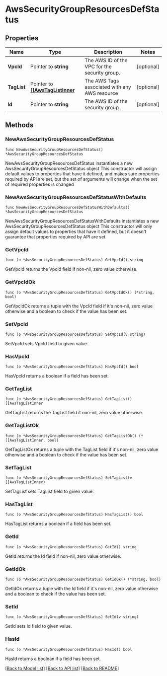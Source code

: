 # AwsSecurityGroupResourcesDefStatus

## Properties

Name | Type | Description | Notes
------------ | ------------- | ------------- | -------------
**VpcId** | Pointer to **string** | The AWS ID of the VPC for the security group. | [optional] 
**TagList** | Pointer to [**[]AwsTagListInner**](AwsTagListInner.md) | The AWS Tags associated with any AWS resource | [optional] 
**Id** | Pointer to **string** | The AWS ID of the security group. | [optional] 

## Methods

### NewAwsSecurityGroupResourcesDefStatus

`func NewAwsSecurityGroupResourcesDefStatus() *AwsSecurityGroupResourcesDefStatus`

NewAwsSecurityGroupResourcesDefStatus instantiates a new AwsSecurityGroupResourcesDefStatus object
This constructor will assign default values to properties that have it defined,
and makes sure properties required by API are set, but the set of arguments
will change when the set of required properties is changed

### NewAwsSecurityGroupResourcesDefStatusWithDefaults

`func NewAwsSecurityGroupResourcesDefStatusWithDefaults() *AwsSecurityGroupResourcesDefStatus`

NewAwsSecurityGroupResourcesDefStatusWithDefaults instantiates a new AwsSecurityGroupResourcesDefStatus object
This constructor will only assign default values to properties that have it defined,
but it doesn't guarantee that properties required by API are set

### GetVpcId

`func (o *AwsSecurityGroupResourcesDefStatus) GetVpcId() string`

GetVpcId returns the VpcId field if non-nil, zero value otherwise.

### GetVpcIdOk

`func (o *AwsSecurityGroupResourcesDefStatus) GetVpcIdOk() (*string, bool)`

GetVpcIdOk returns a tuple with the VpcId field if it's non-nil, zero value otherwise
and a boolean to check if the value has been set.

### SetVpcId

`func (o *AwsSecurityGroupResourcesDefStatus) SetVpcId(v string)`

SetVpcId sets VpcId field to given value.

### HasVpcId

`func (o *AwsSecurityGroupResourcesDefStatus) HasVpcId() bool`

HasVpcId returns a boolean if a field has been set.

### GetTagList

`func (o *AwsSecurityGroupResourcesDefStatus) GetTagList() []AwsTagListInner`

GetTagList returns the TagList field if non-nil, zero value otherwise.

### GetTagListOk

`func (o *AwsSecurityGroupResourcesDefStatus) GetTagListOk() (*[]AwsTagListInner, bool)`

GetTagListOk returns a tuple with the TagList field if it's non-nil, zero value otherwise
and a boolean to check if the value has been set.

### SetTagList

`func (o *AwsSecurityGroupResourcesDefStatus) SetTagList(v []AwsTagListInner)`

SetTagList sets TagList field to given value.

### HasTagList

`func (o *AwsSecurityGroupResourcesDefStatus) HasTagList() bool`

HasTagList returns a boolean if a field has been set.

### GetId

`func (o *AwsSecurityGroupResourcesDefStatus) GetId() string`

GetId returns the Id field if non-nil, zero value otherwise.

### GetIdOk

`func (o *AwsSecurityGroupResourcesDefStatus) GetIdOk() (*string, bool)`

GetIdOk returns a tuple with the Id field if it's non-nil, zero value otherwise
and a boolean to check if the value has been set.

### SetId

`func (o *AwsSecurityGroupResourcesDefStatus) SetId(v string)`

SetId sets Id field to given value.

### HasId

`func (o *AwsSecurityGroupResourcesDefStatus) HasId() bool`

HasId returns a boolean if a field has been set.


[[Back to Model list]](../README.md#documentation-for-models) [[Back to API list]](../README.md#documentation-for-api-endpoints) [[Back to README]](../README.md)



